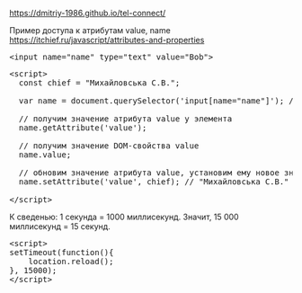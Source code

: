 https://dmitriy-1986.github.io/tel-connect/

Пример доступа к атрибутам value, name
https://itchief.ru/javascript/attributes-and-properties

<pre>&lt;input name="name" type="text" value="Bob"&gt;</pre>

<pre>&lt;script&gt;
  const chief = "Михайловська С.В.";
  
  var name = document.querySelector('input[name="name"]'); // получим элемент
  
  // получим значение атрибута value у элемента
  name.getAttribute('value'); 
 
  // получим значение DOM-свойства value
  name.value; 
  
  // обновим значение атрибута value, установим ему новое значение
  name.setAttribute('value', chief); // "Михайловська С.В."
  
&lt;/script&gt;</pre>
<p>
К сведенью: 1 секунда = 1000 миллисекунд.
Значит, 15 000 миллисекунд = 15 секунд.
</p>
<pre>&lt;script&gt
setTimeout(function(){
    location.reload();
}, 15000);
&lt;/script&gt;</pre>
